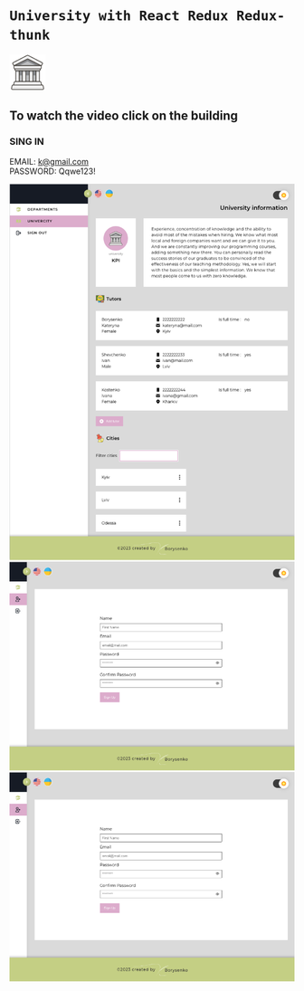 # `University with React Redux Redux-thunk`

[![To watch video click to the building](./src/images/building.png)](https://drive.google.com/file/d/1vB9WxkJZA2dlv5am3Y8AF02FDaVgOKKh/view?usp=sharing)

## To watch the video click on the building
### SING IN
EMAIL: k@gmail.com <br/>
PASSWORD: Qqwe123!

 <img src="./src/images/readmeImg/screen_page.png" width="900" alt="University app">
 <img src="./src/images/readmeImg/screen_sing_up.png" width="900" alt="University app">
 <img src="./src/images/readmeImg/screen_sing_up.png" width="900" alt="University app">

<!--
решение проблемы с УТЕЧКОЙ ПАМЯТИ

пошагово как выполнить
https://github.com/Kateryna-Borysenko/tanya-melnyk-BC-12_React-course/blob/lesson-6_rest-api/src/lessons/plan_6.md

 1 способ с массой проверок  https://www.youtube.com/watch?v=KyQIovGxbms&list=PLViULGko0Fdg1tLKYc1KMrdMrEjPvOa9O&index=110

 2й способ более продвинутый AbortController/ - https://www.youtube.com/watch?v=KyQIovGxbms&list=PLViULGko0Fdg1tLKYc1KMrdMrEjPvOa9O&index=109

-->
